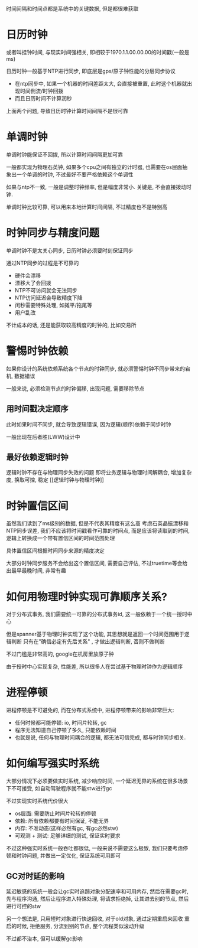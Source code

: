 时间间隔和时间点都是系统中的关键数据, 但是都很难获取

# 日历时钟

或者叫挂钟时间, 与现实时间强相关, 即相较于1970.1.1.00.00.00的时间戳(一般是ms)

日历时钟一般基于NTP进行同步, 即底层是gps/原子钟性能的分层同步协议
- 在ntp同步中, 如果一个机器的时间差距太大, 会直接被重置, 此时这个机器就出现时间倒流/时钟回拨
- 而且日历时间不计算润秒

上面两个问题, 导致日历时钟计算时间间隔不是很可靠

# 单调时钟
单调时钟能保证不回拨, 所以计算时间间隔更加可靠

一般都实现为物理石英钟, 如果多个cpu之间有独立的计时器, 也需要在os层面抽象出一个单调的时钟, 不过最好不要严格依赖这个单调性

如果与ntp不一致, 一般是调整时钟频率, 但是幅度非常小. 关键是, 不会直接拨动时钟.

单调时钟比较可靠, 可以用来本地计算时间间隔, 不过精度也不是特别高

# 时钟同步与精度问题
单调时钟不是太关心同步, 日历时钟必须要时刻保证同步

通过NTP同步的过程是不可靠的
- 硬件会漂移
- 漂移大了会回拨
- NTP不可访问就会无法同步
- NTP访问延迟会导致精度下降
- 闰秒需要特殊处理, 如摊平/拖尾等
- 用户乱改

不计成本的话, 还是能获取较高精度的时钟的, 比如交易所

# 警惕时钟依赖

如果你设计的系统依赖系统各个节点的时钟同步, 就必须警惕时钟不同步带来的宕机, 数据错误

一般来说, 必须检测节点的时钟偏移, 出现问题, 需要移除节点

## 用时间戳决定顺序
此时如果时间不同步, 就会导致逻辑错误, 因为逻辑(顺序)依赖于同步时钟

一般出现在后者胜(LWW)设计中

## 最好依赖逻辑时钟

逻辑时钟不存在与物理同步失效的问题
即将业务逻辑与物理时间解耦合, 增加复杂度, 换取可控, 稳定
[[逻辑时钟与物理时钟]]

# 时钟置信区间

虽然我们读到了ms级别的数据, 但是不代表其精度有这么高
考虑石英晶振漂移和NTP同步误差, 我们不应该将时间戳看作可靠的时间点, 
而是应该将读取到的时间, 逻辑上转换成一个带有置信区间的时间范围处理

具体置信区间根据时间同步来源的精度决定

大部分时钟同步服务不会给出这个置信区间, 需要自己评估, 不过truetime等会给出最早最晚时间, 非常有趣

# 如何用物理时钟实现可靠顺序关系?
对于分布式事务, 我们需要统一可靠的分布式事务id, 这一般依赖于一个统一授时中心

但是spanner基于物理时钟实现了这个功能, 其思想就是返回一个时间范围用于逻辑判断
只有在"确信必定有先后关系" , 才做出逻辑判断, 否则不做判断

不过门槛是非常高的, google在机房里放原子钟

由于授时中心实现复杂, 性能差, 所以很多人在尝试基于物理时钟作为逻辑顺序

# 进程停顿
进程停顿是不可避免的, 而在分布式系统中, 进程停顿带来的影响非常巨大:
- 任何时候都可能停顿: io, 时间片轮转, gc
- 程序无法知道自己停顿了多久, 只能依赖时间
- 也就是说, 任何与物理时间耦合的逻辑, 都无法可信完成, 都与时钟同步相关.
# 如何编写强实时系统

大部分情况下必须要做实时系统, 减少响应时间, 一个延迟无界的系统在很多场景下不可接受, 如自动驾驶程序就不能stw进行gc

不过实现实时系统代价很大
- os层面: 需要防止时间片轮转的停顿
- 依赖: 所有依赖都要有时间保证, 不能无界
- 内存: 不准动态(这样必然有gc, 有gc必然stw)
- 可观测 + 测试: 足够详细的测试, 保证实时要求


不过这种强实时系统一般吞吐都很低, 一般来说不需要这么极致, 我们只要考虑停顿和时钟问题, 并做出一定优化, 保证系统可用即可

## GC对时延的影响
延迟敏感的系统一般会让gc实时追踪对象分配速率和可用内存, 然后在需要gc时, 先与程序沟通, 然后让程序进入特殊处理, 将请求拒绝掉, 让其进去别的节点, 然后进行可控的stw

另一个想法是, 只用短时对象进行快速回收, 对于old对象, 通过定期重启来回收
重启的时候, 拒绝服务, 分流到别的节点, 整个流程类似滚动升级

不过都不治本, 但可以缓解gc影响

